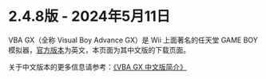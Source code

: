 # 2.4.8版 - 2024年5月11日

VBA GX（全称 Visual Boy Advance GX）是 Wii 上面著名的任天堂 GAME BOY 模拟器，[官方版本](http://wiibrew.org/wiki/Visual_Boy_Advance_GX)为英文，本页面为其中文版的下载页面。

关于中文版本的更多信息请参考：[《VBA GX 中文版简介》](https://github.com/duxiuxing/vbagx-cn/blob/master/docs/README.md)
